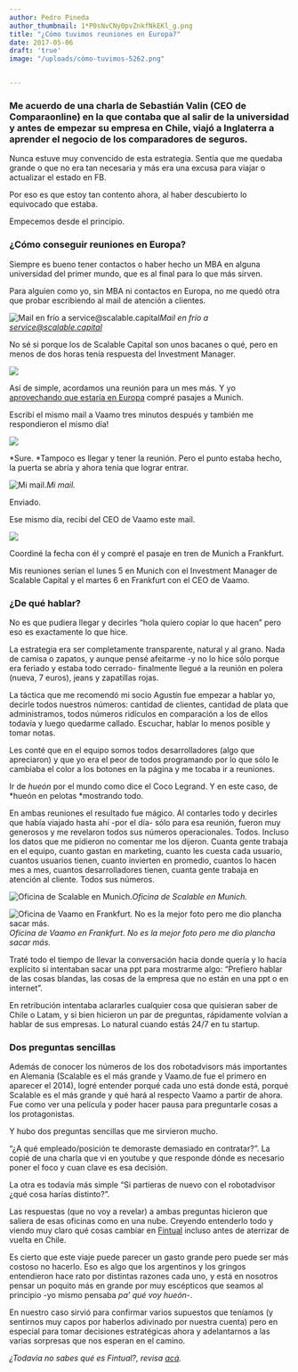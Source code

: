 ```yaml
---
author: Pedro Pineda
author_thumbnail: 1*P0sNvCNy0pvZnkfNkEKl_g.png
title: "¿Cómo tuvimos reuniones en Europa?"
date: 2017-05-06
draft: 'true'
image: "/uploads/cómo-tuvimos-5262.png"


---
```


### Me acuerdo de una charla de Sebastián Valin (CEO de Comparaonline) en la que contaba que al salir de la universidad y antes de empezar su empresa en Chile, viajó a Inglaterra a aprender el negocio de los comparadores de seguros.

Nunca estuve muy convencido de esta estrategia. Sentía que me quedaba grande o que no era tan necesaria y más era una excusa para viajar o actualizar el estado en FB.

Por eso es que estoy tan contento ahora, al haber descubierto lo equivocado que estaba.

Empecemos desde el principio.

### ¿Cómo conseguir reuniones en Europa?

Siempre es bueno tener contactos o haber hecho un MBA en alguna universidad del primer mundo, que es al final para lo que más sirven.

Para alguien como yo, sin MBA ni contactos en Europa, no me quedó otra que probar escribiendo al mail de atención a clientes.

![Mail en frío a service@scalable.capital](/uploads/cómo-tuvimos-4768.png)*Mail en frío a service@scalable.capital*

No sé si porque los de Scalable Capital son unos bacanes o qué, pero en menos de dos horas tenía respuesta del Investment Manager.

![](/uploads/cómo-tuvimos-5819.png)

Así de simple, acordamos una reunión para un mes más. Y yo [aprovechando que estaría en Europa](https://blog.fintual.cl/por-qu%C3%A9-salgo-en-una-pantalla-gigante-3f32ee7894d1) compré pasajes a Munich.

Escribí el mismo mail a Vaamo tres minutos después y también me respondieron el mismo día!

![](/uploads/cómo-tuvimos-2249.png)

*Sure. *Tampoco es llegar y tener la reunión. Pero el punto estaba hecho, la puerta se abría y ahora tenía que lograr entrar.

![Mi mail.](/uploads/cómo-tuvimos-7886.png)*Mi mail.*

Enviado.

Ese mismo día, recibí del CEO de Vaamo este mail.

![](/uploads/cómo-tuvimos-6504.png)

Coordiné la fecha con él y compré el pasaje en tren de Munich a Frankfurt.

Mis reuniones serían el lunes 5 en Munich con el Investment Manager de Scalable Capital y el martes 6 en Frankfurt con el CEO de Vaamo.

### ¿De qué hablar?

No es que pudiera llegar y decirles “hola quiero copiar lo que hacen” pero eso es exactamente lo que hice.

La estrategia era ser completamente transparente, natural y al grano. Nada de camisa o zapatos, y aunque pensé afeitarme -y no lo hice sólo porque era feriado y estaba todo cerrado- finalmente llegué a la reunión en polera (nueva, 7 euros), jeans y zapatillas rojas.

La táctica que me recomendó mi socio Agustín fue empezar a hablar yo, decirle todos nuestros números: cantidad de clientes, cantidad de plata que administramos, todos números ridículos en comparación a los de ellos todavía y luego quedarme callado. Escuchar, hablar lo menos posible y tomar notas.

Les conté que en el equipo somos todos desarrolladores (algo que apreciaron) y que yo era el peor de todos programando por lo que sólo le cambiaba el color a los botones en la página y me tocaba ir a reuniones.

Ir de *hueón* por el mundo como dice el Coco Legrand. Y en este caso, de *hueón en pelotas *mostrando todo.

En ambas reuniones el resultado fue mágico. Al contarles todo y decirles que había viajado hasta ahí -por el día- sólo para esa reunión, fueron muy generosos y me revelaron todos sus números operacionales. Todos. Incluso los datos que me pidieron no comentar me los dijeron. Cuanta gente trabaja en el equipo, cuanto gastan en marketing, cuanto les cuesta cada usuario, cuantos usuarios tienen, cuanto invierten en promedio, cuantos lo hacen mes a mes, cuantos desarrolladores tienen, cuanta gente trabaja en atención al cliente. Todos sus números.

![Oficina de Scalable en Munich.](/uploads/cómo-tuvimos-8241.jpeg)*Oficina de Scalable en Munich.*

![Oficina de Vaamo en Frankfurt. No es la mejor foto pero me dio plancha sacar más.](/uploads/cómo-tuvimos-5262.png)*Oficina de Vaamo en Frankfurt. No es la mejor foto pero me dio plancha sacar más.*

Traté todo el tiempo de llevar la conversación hacia donde quería y lo hacía explícito si intentaban sacar una ppt para mostrarme algo: “Prefiero hablar de las cosas blandas, las cosas de la empresa que no están en una ppt o en internet”.

En retribución intentaba aclararles cualquier cosa que quisieran saber de Chile o Latam, y si bien hicieron un par de preguntas, rápidamente volvían a hablar de sus empresas. Lo natural cuando estás 24/7 en tu startup.

### **Dos preguntas sencillas**

Además de conocer los números de los dos robotadvisors más importantes en Alemania (Scalable es el más grande y Vaamo.de fue el primero en aparecer el 2014), logré entender porqué cada uno está donde está, porqué Scalable es el más grande y qué hará al respecto Vaamo a partir de ahora. Fue como ver una película y poder hacer pausa para preguntarle cosas a los protagonistas.

Y hubo dos preguntas sencillas que me sirvieron mucho.

“¿A qué empleado/posición te demoraste demasiado en contratar?”. La copié de una charla que vi en youtube y que responde dónde es necesario poner el foco y cuan clave es esa decisión.

La otra es todavía más simple “Si partieras de nuevo con el robotadvisor ¿qué cosa harías distinto?”.

Las respuestas (que no voy a revelar) a ambas preguntas hicieron que saliera de esas oficinas como en una nube. Creyendo entenderlo todo y viendo muy claro qué cosas cambiar en [Fintual](http://www.fintual.com) incluso antes de aterrizar de vuelta en Chile.

Es cierto que este viaje puede parecer un gasto grande pero puede ser más costoso no hacerlo. Eso es algo que los argentinos y los gringos entendieron hace rato por distintas razones cada uno, y está en nosotros pensar un poquito más en grande por muy escépticos que seamos al principio -yo mismo pensaba *pa’ qué voy hueón*-.

En nuestro caso sirvió para confirmar varios supuestos que teníamos (y sentirnos muy capos por haberlos adivinado por nuestra cuenta) pero en especial para tomar decisiones estratégicas ahora y adelantarnos a las varias sorpresas que nos esperan en el camino.

*¿Todavía no sabes qué es Fintual?, revisa [acá](http://fintual.cl).*